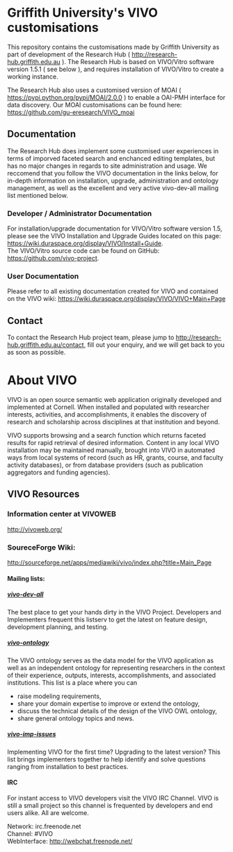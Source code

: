 # Griffith University's VIVO customisations

This repository contains the customisations made by Griffith University as part of development of the Research Hub ( http://research-hub.griffith.edu.au ).
The Research Hub is based on VIVO/Vitro software version 1.5.1 ( see below ), and requires installation of VIVO/Vitro to create a working instance.

The Research Hub also uses a customised version of MOAI ( https://pypi.python.org/pypi/MOAI/2.0.0 ) to enable a OAI-PMH interface for data discovery.
Our MOAI customisations can be found here: https://github.com/gu-eresearch/VIVO_moai

## Documentation
The Research Hub does implement some customised user experiences in terms of imporved faceted search and enchanced editing templates, but has no major changes in regards to site administration and usage. 
We reccomend that you follow the VIVO documentation in the links below, for in-depth information on installation, upgrade, administration and ontology management, as well as the excellent and very active vivo-dev-all mailing list mentioned below.

### Developer / Administrator Documentation
For installation/upgrade documentation for VIVO/Vitro software version 1.5, please see the VIVO Installation and Upgrade Guides located on this page: https://wiki.duraspace.org/display/VIVO/Install+Guide.  
The VIVO/Vitro source code can be found on GitHub: https://github.com/vivo-project.

### User Documentation
Please refer to all existing documentation created for VIVO and contained on the VIVO wiki: https://wiki.duraspace.org/display/VIVO/VIVO+Main+Page  

 
## Contact
To contact the Research Hub project team, please jump to http://research-hub.griffith.edu.au/contact, fill out your enquiry, and we will get back to you as soon as possible.







# About VIVO

VIVO is an open source semantic web application originally developed and implemented at Cornell. 
When installed and populated with researcher interests, activities, and accomplishments, 
it enables the discovery of research and scholarship across disciplines at that institution and beyond. 

VIVO supports browsing and a search function which returns faceted results for rapid retrieval 
of desired information. Content in any local VIVO installation may be maintained manually, 
brought into VIVO in automated ways from local systems of record 
(such as HR, grants, course, and faculty activity databases), 
or from database providers (such as publication aggregators and funding agencies). 

## VIVO Resources

### Information center at VIVOWEB
http://vivoweb.org/

### SoureceForge Wiki:
http://sourceforge.net/apps/mediawiki/vivo/index.php?title=Main_Page


#### Mailing lists:
##### [vivo-dev-all](http://lists.sourceforge.net/lists/listinfo/vivo-dev-all) 
The best place to get your hands dirty in the VIVO Project. 
Developers and Implementers frequent this listserv to get the latest on feature design, 
development planning, and testing.

##### [vivo-ontology](http://lists.sourceforge.net/lists/listinfo/vivo-ontology)  
The VIVO ontology serves as the data model for the VIVO application as well as an 
independent ontology for representing researchers in the context of their 
experience, outputs, interests, accomplishments, and associated institutions. 
This list is a place where you can 
* raise modeling requirements, 
* share your domain expertise to improve or extend the ontology, 
* discuss the technical details of the design of the VIVO OWL ontology, 
* share general ontology topics and news.

##### [vivo-imp-issues](http://lists.sourceforge.net/lists/listinfo/vivo-imp-issues)  
Implementing VIVO for the first time? Upgrading to the latest version? 
This list brings implementers together to help identify and solve questions 
ranging from installation to best practices.

#### IRC
For instant access to VIVO developers visit the VIVO IRC Channel. 
VIVO is still a small project so this channel is frequented by developers and end users alike. 
All are welcome.

Network: irc.freenode.net  
Channel: #VIVO  
WebInterface: http://webchat.freenode.net/
